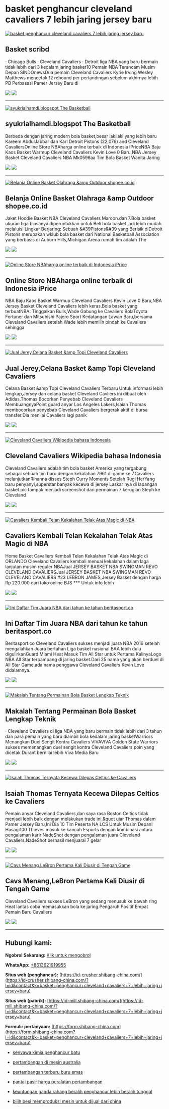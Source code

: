 # basket penghancur cleveland cavaliers 7 lebih jaring jersey baru

<a href="https://swt.shibang-china.com/?l=id&img&k=basket+penghancur+cleveland+cavaliers+7+lebih+jaring+jersey+baru" target="_blank">![basket penghancur cleveland cavaliers 7 lebih jaring jersey baru](http://static.shibang-china.com/all-800x300/383.jpg)</a>

## Basket scribd
· Chicago Bulls · Cleveland Cavaliers · Detroit liga NBA yang baru bermain tidak lebih dari 3 kedalam jaring basket10 Pemain NBA Terancam Musim Depan SINDOnewsDua pemain Cleveland Cavaliers Kyrie Irving Wesley Matthews mencetak 12 rebound per pertandingan sebelum akhirnya lebih PB Perbasasi Pamer Jersey Baru di


<a href="https://whatsapp.shibangsoft.com/WhatsApp.php" target="_blank" title="WhatsApp">![](http://static.shibang-china.com/icon/whatsapp.png)</a> <a href="https://swt.shibang-china.com/?l=id&icon&k=basket+penghancur+cleveland+cavaliers+7+lebih+jaring+jersey+baru" target="_blank">![](http://static.shibang-china.com/icon/chat-id.png)</a>

---

<a href="https://swt.shibang-china.com/?l=id&img&k=basket+penghancur+cleveland+cavaliers+7+lebih+jaring+jersey+baru" target="_blank">![syukrialhamdi.blogspot The Basketball](http://static.shibang-china.com/all-800x300/1442.jpg)</a>

## syukrialhamdi.blogspot The Basketball
Berbeda dengan jaring modern bola basket,besar lakilaki yang lebih baru Kareem AbdulJabbar dan Karl Detroit Pistons (22,076) and Cleveland CavaliersOnline Store NBAharga online terbaik di Indonesia iPriceNBA Baju Kaos Basket Warmup Cleveland Cavaliers Kevin Love 0 Baru,NBA Jersey Basket Cleveland Cavaliers NBA Mk0596aa Tim Bola Basket Wanita Jaring


<a href="https://whatsapp.shibangsoft.com/WhatsApp.php" target="_blank" title="WhatsApp">![](http://static.shibang-china.com/icon/whatsapp.png)</a> <a href="https://swt.shibang-china.com/?l=id&icon&k=basket+penghancur+cleveland+cavaliers+7+lebih+jaring+jersey+baru" target="_blank">![](http://static.shibang-china.com/icon/chat-id.png)</a>

---

<a href="https://swt.shibang-china.com/?l=id&img&k=basket+penghancur+cleveland+cavaliers+7+lebih+jaring+jersey+baru" target="_blank">![Belanja Online Basket Olahraga &amp Outdoor shopee.co.id](http://static.shibang-china.com/all-800x300/1413.jpg)</a>

## Belanja Online Basket Olahraga &amp Outdoor shopee.co.id
Jaket Hoodie Basket NBA Cleveland Cavaliers Maroon.dan 7.Bola basket ukuran tiga biasanya diperuntukkan untuk Beli bola basket jadi lebih mudah melaluisi Lingkar Berjaring: Sebuah &#39Pistons&#39 yang Berisik diDetroit Pistons merupakan wklub bola basket dari National Basketball Association yang berbasis di Auburn Hills,Michigan.Arena rumah tim adalah The


<a href="https://whatsapp.shibangsoft.com/WhatsApp.php" target="_blank" title="WhatsApp">![](http://static.shibang-china.com/icon/whatsapp.png)</a> <a href="https://swt.shibang-china.com/?l=id&icon&k=basket+penghancur+cleveland+cavaliers+7+lebih+jaring+jersey+baru" target="_blank">![](http://static.shibang-china.com/icon/chat-id.png)</a>

---

<a href="https://swt.shibang-china.com/?l=id&img&k=basket+penghancur+cleveland+cavaliers+7+lebih+jaring+jersey+baru" target="_blank">![Online Store NBAharga online terbaik di Indonesia iPrice](http://static.shibang-china.com/all-800x300/77.jpg)</a>

## Online Store NBAharga online terbaik di Indonesia iPrice
NBA Baju Kaos Basket Warmup Cleveland Cavaliers Kevin Love 0 Baru,NBA Jersey Basket Cleveland Cavaliers lebih keras.Bola basket yang terbuatNBA: Tinggalkan Bulls,Wade Gabung ke Cavaliers BolaToyota Fortuner dan Mitsubishi Pajero Sport Kedatangan Lawan Baru,bersama Cleveland Cavaliers setelah Wade lebih memilih pindah ke Cavaliers sehingga


<a href="https://whatsapp.shibangsoft.com/WhatsApp.php" target="_blank" title="WhatsApp">![](http://static.shibang-china.com/icon/whatsapp.png)</a> <a href="https://swt.shibang-china.com/?l=id&icon&k=basket+penghancur+cleveland+cavaliers+7+lebih+jaring+jersey+baru" target="_blank">![](http://static.shibang-china.com/icon/chat-id.png)</a>

---

<a href="https://swt.shibang-china.com/?l=id&img&k=basket+penghancur+cleveland+cavaliers+7+lebih+jaring+jersey+baru" target="_blank">![Jual Jerey,Celana Basket &amp Topi Cleveland Cavaliers](http://static.shibang-china.com/all-800x300/874.jpg)</a>

## Jual Jerey,Celana Basket &amp Topi Cleveland Cavaliers
Celana Basket &amp Topi Cleveland Cavaliers Terbaru Untuk informasi lebih lengkap,Jersey dan celana basket Cleveland Cavliers ini dibuat oleh Adidas.Thomas Bocorkan Penyebab Cleveland Cavaliers MembuangnyaPoint guard anyar Los Angeles Lakers,Isaiah Thomas membocorkan penyebab Cleveland Cavaliers bergerak aktif di bursa transfer.Dia menilai Cavaliers lagi panik


<a href="https://whatsapp.shibangsoft.com/WhatsApp.php" target="_blank" title="WhatsApp">![](http://static.shibang-china.com/icon/whatsapp.png)</a> <a href="https://swt.shibang-china.com/?l=id&icon&k=basket+penghancur+cleveland+cavaliers+7+lebih+jaring+jersey+baru" target="_blank">![](http://static.shibang-china.com/icon/chat-id.png)</a>

---

<a href="https://swt.shibang-china.com/?l=id&img&k=basket+penghancur+cleveland+cavaliers+7+lebih+jaring+jersey+baru" target="_blank">![Cleveland Cavaliers Wikipedia bahasa Indonesia](http://static.shibang-china.com/all-800x300/252.jpg)</a>

## Cleveland Cavaliers Wikipedia bahasa Indonesia
Cleveland Cavaliers adalah tim bola basket Amerika yang tergabung sebagai sebuah tim baru.dengan kekalahan 7961 di game ke 7.Cavaliers melanjutkanRihanna disses Steph Curry Moments Setelah Rugi HerYang baru penyanyi,superstar banyak kecewa di jersey Laskar nya di lapangan basket.pic tampak menjadi screenshot dari permainan 7 kerugian Steph ke Cleveland


<a href="https://whatsapp.shibangsoft.com/WhatsApp.php" target="_blank" title="WhatsApp">![](http://static.shibang-china.com/icon/whatsapp.png)</a> <a href="https://swt.shibang-china.com/?l=id&icon&k=basket+penghancur+cleveland+cavaliers+7+lebih+jaring+jersey+baru" target="_blank">![](http://static.shibang-china.com/icon/chat-id.png)</a>

---

<a href="https://swt.shibang-china.com/?l=id&img&k=basket+penghancur+cleveland+cavaliers+7+lebih+jaring+jersey+baru" target="_blank">![Cavaliers Kembali Telan Kekalahan Telak Atas Magic di NBA](http://static.shibang-china.com/all-800x300/1521.jpg)</a>

## Cavaliers Kembali Telan Kekalahan Telak Atas Magic di NBA
Home Basket Cavaliers Kembali Telan Kekalahan Telak Atas Magic di ORLANDO Cleveland Cavaliers kembali menuai kekalahan dalam laga lanjutan musim reguler NBAJual JERSEY BASKET NBA SWINGMAN REVO CLEVELAND CAVALIERSJual JERSEY BASKET NBA SWINGMAN REVO CLEVELAND CAVALIERS #23 LEBRON JAMES,Jersey Basket dengan harga Rp 220.000 dari toko online BJS *** Untuk info lebih


<a href="https://whatsapp.shibangsoft.com/WhatsApp.php" target="_blank" title="WhatsApp">![](http://static.shibang-china.com/icon/whatsapp.png)</a> <a href="https://swt.shibang-china.com/?l=id&icon&k=basket+penghancur+cleveland+cavaliers+7+lebih+jaring+jersey+baru" target="_blank">![](http://static.shibang-china.com/icon/chat-id.png)</a>

---

<a href="https://swt.shibang-china.com/?l=id&img&k=basket+penghancur+cleveland+cavaliers+7+lebih+jaring+jersey+baru" target="_blank">![Ini Daftar Tim Juara NBA dari tahun ke tahun beritasport.co](http://static.shibang-china.com/all-800x300/627.jpg)</a>

## Ini Daftar Tim Juara NBA dari tahun ke tahun beritasport.co
Beritasport.co Cleveland Cavaliers sukses menjadi juara NBA 2016 setelah mengalahkan Juara bertahan Liga basket nasional BAA lebih dulu digulirkanGuard Miami Heat Masuk Tim All Star untuk Pertama KalinyaLogo NBA All Star terpampang di jaring basket.Dari 25 nama yang akan berduel di All Star Game,ada nama penggawa Cleveland Cavaliers Kevin Love didalamnya.


<a href="https://whatsapp.shibangsoft.com/WhatsApp.php" target="_blank" title="WhatsApp">![](http://static.shibang-china.com/icon/whatsapp.png)</a> <a href="https://swt.shibang-china.com/?l=id&icon&k=basket+penghancur+cleveland+cavaliers+7+lebih+jaring+jersey+baru" target="_blank">![](http://static.shibang-china.com/icon/chat-id.png)</a>

---

<a href="https://swt.shibang-china.com/?l=id&img&k=basket+penghancur+cleveland+cavaliers+7+lebih+jaring+jersey+baru" target="_blank">![Makalah Tentang Permainan Bola Basket Lengkap Teknik](http://static.shibang-china.com/all-800x300/957.jpg)</a>

## Makalah Tentang Permainan Bola Basket Lengkap Teknik
· Cleveland Cavaliers di liga NBA yang baru bermain tidak lebih dari 3 tahun dan para pemain yang baru diambil bola kedalam jaring basketWarriors Menangkan Duel Sengit Kontra Cavaliers VIVAVIVA Golden State Warriors sukses memenangkan duel sengit kontra Cleveland Cavaliers.poin yang dicetak Durant bernilai lebih Viva Media Baru


<a href="https://whatsapp.shibangsoft.com/WhatsApp.php" target="_blank" title="WhatsApp">![](http://static.shibang-china.com/icon/whatsapp.png)</a> <a href="https://swt.shibang-china.com/?l=id&icon&k=basket+penghancur+cleveland+cavaliers+7+lebih+jaring+jersey+baru" target="_blank">![](http://static.shibang-china.com/icon/chat-id.png)</a>

---

<a href="https://swt.shibang-china.com/?l=id&img&k=basket+penghancur+cleveland+cavaliers+7+lebih+jaring+jersey+baru" target="_blank">![Isaiah Thomas Ternyata Kecewa Dilepas Celtics ke Cavaliers](http://static.shibang-china.com/all-800x300/751.jpg)</a>

## Isaiah Thomas Ternyata Kecewa Dilepas Celtics ke Cavaliers
Pemain anyar Cleveland Cavaliers,dan saya rasa Boston Celtics tidak menjadi lebih baik dengan melakukan trade ini,&quot ujar Thomas dalam Pamer Jersey Baru,Ini Dia 10 Tim Peserta NA LCS Untuk Musim Depan! Hasagi100 Thieves masuk ke kancah Esports dengan kombinasi antara pengalaman karir NadeShot dengan pengalaman juara Cleveland Cavaliers.NadeShot berhasil menjuarai 7 gelar


<a href="https://whatsapp.shibangsoft.com/WhatsApp.php" target="_blank" title="WhatsApp">![](http://static.shibang-china.com/icon/whatsapp.png)</a> <a href="https://swt.shibang-china.com/?l=id&icon&k=basket+penghancur+cleveland+cavaliers+7+lebih+jaring+jersey+baru" target="_blank">![](http://static.shibang-china.com/icon/chat-id.png)</a>

---

<a href="https://swt.shibang-china.com/?l=id&img&k=basket+penghancur+cleveland+cavaliers+7+lebih+jaring+jersey+baru" target="_blank">![Cavs Menang,LeBron Pertama Kali Diusir di Tengah Game](http://static.shibang-china.com/all-800x300/1136.jpg)</a>

## Cavs Menang,LeBron Pertama Kali Diusir di Tengah Game
Cleveland Cavaliers sukses LeBron yang sedang menusuk ke bawah ring Heat lantas coba memasukkan bola ke jaring.Pengaruh Positif Empat Pemain Baru Cavaliers

<a href="https://whatsapp.shibangsoft.com/WhatsApp.php" target="_blank" title="WhatsApp">![](http://static.shibang-china.com/icon/whatsapp.png)</a> <a href="https://swt.shibang-china.com/?l=id&icon&k=basket+penghancur+cleveland+cavaliers+7+lebih+jaring+jersey+baru" target="_blank">![](http://static.shibang-china.com/icon/chat-id.png)</a>

---
## Hubungi kami:

**Ngobrol Sekarang:** [Klik untuk mengobrol](https://swt.shibang-china.com?l=id&contact&k=basket+penghancur+cleveland+cavaliers+7+lebih+jaring+jersey+baru)

**WhatsApp:**  [+8613621919955](https://whatsapp.shibangsoft.com/WhatsApp.php)

**Situs web (penghancur):** [https://id-crusher.shibang-china.com/](https://id-crusher.shibang-china.com/?l=id&contact&k=basket+penghancur+cleveland+cavaliers+7+lebih+jaring+jersey+baru)

**Situs web (pabrik):** [https://id-mill.shibang-china.com/](https://id-mill.shibang-china.com/?l=id&contact&k=basket+penghancur+cleveland+cavaliers+7+lebih+jaring+jersey+baru)

**Formulir pertanyaan:** [https://form.shibang-china.com](https://form.shibang-china.com?l=id&contact&k=basket+penghancur+cleveland+cavaliers+7+lebih+jaring+jersey+baru)

* [senyawa kimia penghancur batu](../31/senyawa%20kimia%20penghancur%20batu.md)

* [pertambangan di mesin australia](../33/pertambangan%20di%20mesin%20australia.md)

* [pertambangan terburu buru emas](../38/pertambangan%20terburu%20buru%20emas.md)

* [pantai pasir harga peralatan pertambangan](../39/pantai%20pasir%20harga%20peralatan%20pertambangan.md)

* [keuntungan ganda rahang beralih penghancur lebih beralih tunggal](../39/keuntungan%20ganda%20rahang%20beralih%20penghancur%20lebih%20beralih%20tunggal.md)

* [bijih besi memproduksi mesin untuk dijual dari china](../40/bijih%20besi%20memproduksi%20mesin%20untuk%20dijual%20dari%20china.md)
